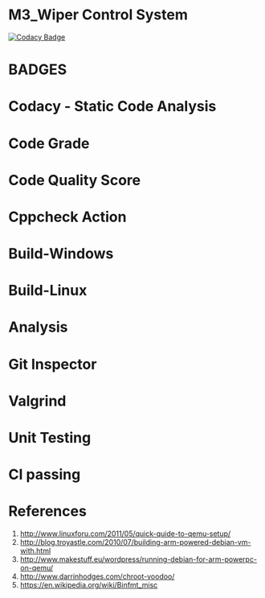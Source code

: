 # M3_Wiper Control System

[![Codacy Badge](https://api.codacy.com/project/badge/Grade/2331505c2c0d44e9a47abe195735e51b)](https://app.codacy.com/gh/NARENDAREN/M3_Wiper-control-system?utm_source=github.com&utm_medium=referral&utm_content=NARENDAREN/M3_Wiper-control-system&utm_campaign=Badge_Grade_Settings)

# BADGES
# Codacy - Static Code Analysis

# Code Grade

# Code Quality Score

# Cppcheck Action

# Build-Windows

# Build-Linux

# Analysis

# Git Inspector

# Valgrind

# Unit Testing

# CI passing

# References
1) http://www.linuxforu.com/2011/05/quick-quide-to-qemu-setup/ 
2) http://blog.troyastle.com/2010/07/building-arm-powered-debian-vm-with.html 
3)  http://www.makestuff.eu/wordpress/running-debian-for-arm-powerpc-on-qemu/ 
4) http://www.darrinhodges.com/chroot-voodoo/ 
5) https://en.wikipedia.org/wiki/Binfmt_misc
